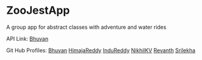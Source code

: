 # ZooJestApp
A group app for abstract classes with adventure and water rides

API Link:
[Bhuvan](https://github.com/Bchamp21/ZooJestApp)

Git Hub Profiles:
[Bhuvan](https://github.com/Bchamp21/ZooJestApp)
[HimajaReddy](https://github.com/HimajaReddyMaddi/ZooJestApp)
[InduReddy](https://github.com/InduReddyCh/ZooJestApp)
[NikhilKV](https://github.com/kvnikhil22/ZooJestApp)
[Revanth](https://github.com/revanthbabu99/ZooJestApp)
[Srilekha](https://github.com/Srilekha608/ZooJestApp)

